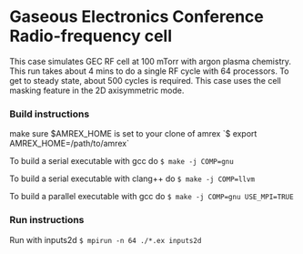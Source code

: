 # Gaseous Electronics Conference Radio-frequency cell

This case simulates GEC RF cell at 100 mTorr with argon 
plasma chemistry. This run takes about 4 mins to do
a single RF cycle with 64 processors. To get to steady state, 
about 500 cycles is required. This case uses the
cell masking feature in the 2D axisymmetric mode.

### Build instructions

make sure $AMREX_HOME is set to your clone of amrex
`$ export AMREX_HOME=/path/to/amrex`

To build a serial executable with gcc do
`$ make -j COMP=gnu`

To build a serial executable with clang++ do
`$ make -j COMP=llvm`

To build a parallel executable with gcc do
`$ make -j COMP=gnu USE_MPI=TRUE`

### Run instructions

Run with inputs2d 
`$ mpirun -n 64 ./*.ex inputs2d`
